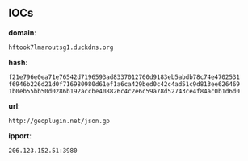 
## IOCs

__domain__:

```text
hftook7lmaroutsg1.duckdns.org
```
__hash__:

```text
f21e796e0ea71e76542d7196593ad8337012760d9183eb5abdb78c74e4702531
f6946b226d21d0f716980980d61ef1a6ca429bed0c42c4ad51c9d813ee626469
1b0eb55bb50d0286b192accbe408826c4c2e6c59a78d52743ce4f84ac0b1d6d0
```
__url__:

```text
http://geoplugin.net/json.gp
```
__ipport__:

```text
206.123.152.51:3980
```